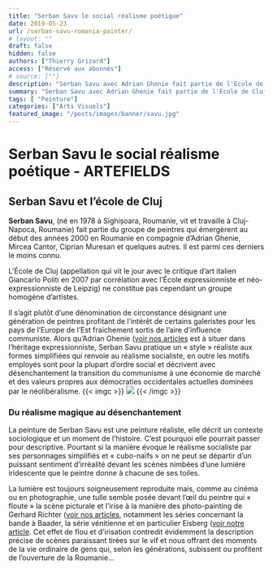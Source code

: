 ```yaml
---
title: "Serban Savu le social réalisme poétique"
date: 2019-05-23
url: /serban-savu-romania-painter/
# layout: ""
draft: false
hidden: false
authors: ["Thierry Grizard"]
access: ["Réservé aux abonnés"]
# source: [""]
description: "Serban Savu avec Adrian Ghenie fait partie de l'Ecole de Cluj mais chez Savu l'expressionnisme fait place à une sorte de post réalisme socialiste poétique"
summary: "Serban Savu avec Adrian Ghenie fait partie de l'Ecole de Cluj mais chez Savu l'expressionnisme fait place à une sorte de post réalisme socialiste poétique"
tags: [ "Peinture"]
categories: ["Arts Visuels"]
featured_image: "/posts/images/banner/savu.jpg"
---
```

# Serban Savu le social réalisme poétique - ARTEFIELDS
## Serban Savu et l’école de Cluj

**Serban Savu**, (né en 1978 à Sighișoara, Roumanie, vit et travaille à Cluj-Napoca, Roumanie) fait partie du groupe de peintres qui émergèrent au début des années 2000 en Roumanie en compagnie d’Adrian Ghenie, Mircea Cantor, Ciprian Muresan et quelques autres. Il est parmi ces derniers le moins connu.

L’École de Cluj (appellation qui vit le jour avec le critique d’art italien Giancarlo Politi en 2007 par corrélation avec l’École expressionniste et néo-expressionniste de Leipzig) ne constitue pas cependant un groupe homogène d’artistes.

Il s’agit plutôt d’une dénomination de circonstance désignant une génération de peintres profitant de l’intérêt de certains galeristes pour les pays de l’Europe de l’Est fraichement sortis de l’aire d’influence communiste. Alors qu’Adrian Ghenie ([voir nos articles]((/adrian-ghenie-biographie-galerie/)) est à situer dans l’héritage expressionniste, Serban Savu pratique un « style » réaliste aux formes simplifiées qui renvoie au réalisme socialiste, en outre les motifs employés sont pour la plupart d’ordre social et décrivent avec désenchantement la transition du communisme à une économie de marché et des valeurs propres aux démocraties occidentales actuelles dominées par le néolibéralisme.
{{< imgc >}}
![](/posts/images/savu/serban-savu_painting_romania.008.jpg)
{{< /imgc >}}

### Du réalisme magique au désenchantement

La peinture de Serban Savu est une peinture réaliste, elle décrit un contexte sociologique et un moment de l’histoire. C’est pourquoi elle pourrait passer pour descriptive. Pourtant si la manière évoque le réalisme socialiste par ses personnages simplifiés et « cubo-naïfs » on ne peut se départir d’un puissant sentiment d’irréalité devant les scènes nimbées d’une lumière iridescente que le peintre donne à chacune de ses toiles.

La lumière est toujours soigneusement reproduite mais, comme au cinéma ou en photographie, une tulle semble posée devant l’œil du peintre qui « floute » la scène picturale et l’irise à la manière des photo-painting de Gerhard Richter ([voir nos articles](/gerhard-richter-atlas-et-monographie/), notamment les séries concernant la bande à Baader, la série vénitienne et en particulier Eisberg ([voir notre article]((/gerhard-richter-iceberg/)). Cet effet de flou et d’irisation contredit évidemment la description précise de scènes paraissant tirées sur le vif et nous offrant des moments de la vie ordinaire de gens qui, selon les générations, subissent ou profitent de l’ouverture de la Roumanie...